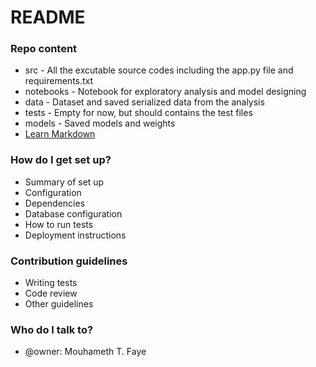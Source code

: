 # README #



### Repo content ###

* src - All the excutable source codes including the app.py file and requirements.txt
* notebooks - Notebook for exploratory analysis and model designing
* data - Dataset and saved serialized data from the analysis
* tests - Empty for now, but should contains the test files
* models - Saved models and weights
* [Learn Markdown](https://bitbucket.org/tutorials/markdowndemo)

### How do I get set up? ###

* Summary of set up
* Configuration
* Dependencies
* Database configuration
* How to run tests
* Deployment instructions

### Contribution guidelines ###

* Writing tests
* Code review
* Other guidelines

### Who do I talk to? ###

* @owner: Mouhameth T. Faye